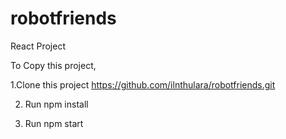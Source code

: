 # robotfriends
React Project

To Copy this project,

1.Clone this project https://github.com/ilnthulara/robotfriends.git

2. Run npm install
   
3. Run npm start
   
